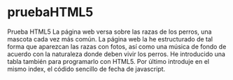 pruebaHTML5
===========

Prueba HTML5
La página web versa sobre las razas de los perros, una mascota cada vez más común.
La página web la he estructurado de tal forma que aparezcan las razas con fotos, así como una música de fondo de acuerdo con la naturaleza donde deben vivir los perros.
He introducido una tabla también para programarlo con HTML5.
Por último introduje en el mismo index, el códido sencillo de fecha de javascript.
